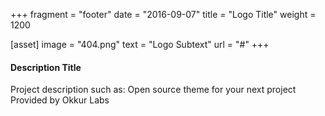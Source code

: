 +++
fragment = "footer"
date = "2016-09-07"
title = "Logo Title"
weight = 1200

[asset]
  image = "404.png"
  text = "Logo Subtext"
  url = "#"
+++

#### Description Title

Project description such as:
Open source theme for your next project
Provided by Okkur Labs
